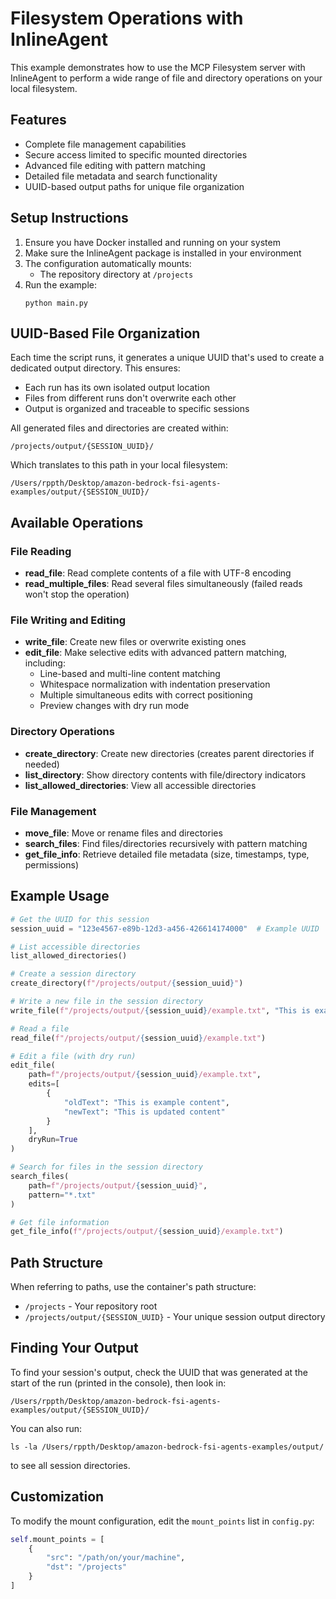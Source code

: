 # Filesystem Operations with InlineAgent

This example demonstrates how to use the MCP Filesystem server with InlineAgent to perform a wide range of file and directory operations on your local filesystem.

## Features

- Complete file management capabilities
- Secure access limited to specific mounted directories
- Advanced file editing with pattern matching
- Detailed file metadata and search functionality
- UUID-based output paths for unique file organization

## Setup Instructions

1. Ensure you have Docker installed and running on your system
2. Make sure the InlineAgent package is installed in your environment
3. The configuration automatically mounts:
   - The repository directory at `/projects`
4. Run the example:
   ```
   python main.py
   ```

## UUID-Based File Organization

Each time the script runs, it generates a unique UUID that's used to create a dedicated output directory. This ensures:
- Each run has its own isolated output location
- Files from different runs don't overwrite each other
- Output is organized and traceable to specific sessions

All generated files and directories are created within:
```
/projects/output/{SESSION_UUID}/
```

Which translates to this path in your local filesystem:
```
/Users/rppth/Desktop/amazon-bedrock-fsi-agents-examples/output/{SESSION_UUID}/
```

## Available Operations

### File Reading
- **read_file**: Read complete contents of a file with UTF-8 encoding
- **read_multiple_files**: Read several files simultaneously (failed reads won't stop the operation)

### File Writing and Editing
- **write_file**: Create new files or overwrite existing ones
- **edit_file**: Make selective edits with advanced pattern matching, including:
  - Line-based and multi-line content matching
  - Whitespace normalization with indentation preservation
  - Multiple simultaneous edits with correct positioning
  - Preview changes with dry run mode

### Directory Operations
- **create_directory**: Create new directories (creates parent directories if needed)
- **list_directory**: Show directory contents with file/directory indicators
- **list_allowed_directories**: View all accessible directories

### File Management
- **move_file**: Move or rename files and directories
- **search_files**: Find files/directories recursively with pattern matching
- **get_file_info**: Retrieve detailed file metadata (size, timestamps, type, permissions)

## Example Usage

```python
# Get the UUID for this session
session_uuid = "123e4567-e89b-12d3-a456-426614174000"  # Example UUID

# List accessible directories
list_allowed_directories()

# Create a session directory
create_directory(f"/projects/output/{session_uuid}")

# Write a new file in the session directory
write_file(f"/projects/output/{session_uuid}/example.txt", "This is example content")

# Read a file
read_file(f"/projects/output/{session_uuid}/example.txt")

# Edit a file (with dry run)
edit_file(
    path=f"/projects/output/{session_uuid}/example.txt",
    edits=[
        {
            "oldText": "This is example content",
            "newText": "This is updated content"
        }
    ],
    dryRun=True
)

# Search for files in the session directory
search_files(
    path=f"/projects/output/{session_uuid}",
    pattern="*.txt"
)

# Get file information
get_file_info(f"/projects/output/{session_uuid}/example.txt")
```

## Path Structure
When referring to paths, use the container's path structure:
- `/projects` - Your repository root
- `/projects/output/{SESSION_UUID}` - Your unique session output directory

## Finding Your Output

To find your session's output, check the UUID that was generated at the start of the run (printed in the console), then look in:
```
/Users/rppth/Desktop/amazon-bedrock-fsi-agents-examples/output/{SESSION_UUID}/
```

You can also run:
```
ls -la /Users/rppth/Desktop/amazon-bedrock-fsi-agents-examples/output/
```
to see all session directories.

## Customization

To modify the mount configuration, edit the `mount_points` list in `config.py`:

```python
self.mount_points = [
    {
        "src": "/path/on/your/machine",
        "dst": "/projects"
    }
]
```